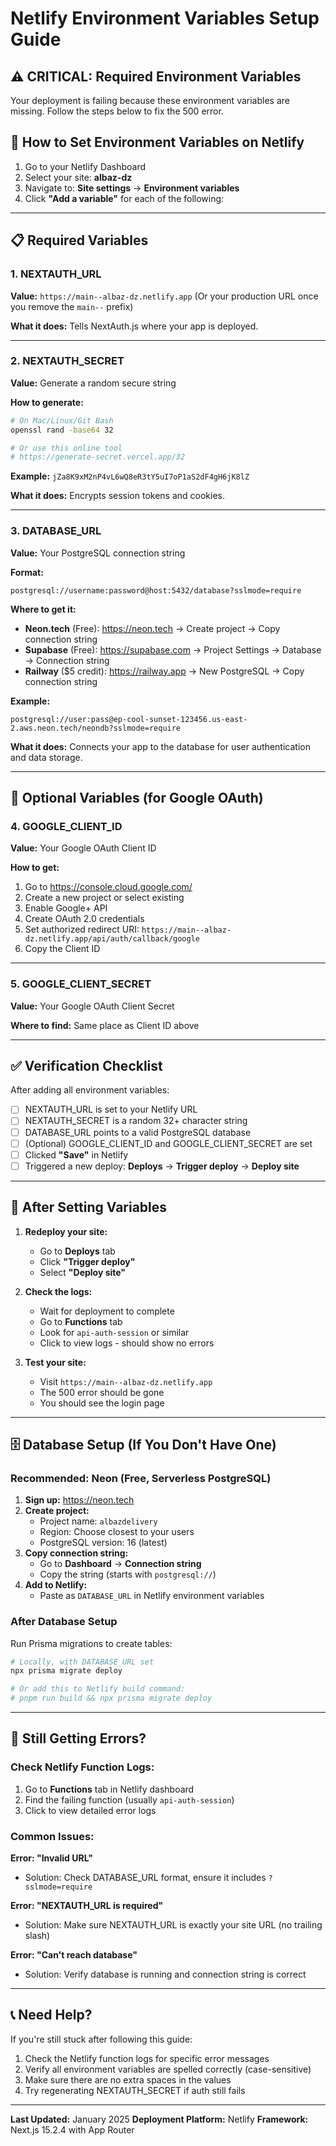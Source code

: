 # Netlify Environment Variables Setup Guide

## ⚠️ CRITICAL: Required Environment Variables

Your deployment is failing because these environment variables are missing. Follow the steps below to fix the 500 error.

## 🔧 How to Set Environment Variables on Netlify

1. Go to your Netlify Dashboard
2. Select your site: **albaz-dz**
3. Navigate to: **Site settings** → **Environment variables**
4. Click **"Add a variable"** for each of the following:

---

## 📋 Required Variables

### 1. NEXTAUTH_URL
**Value:** `https://main--albaz-dz.netlify.app`
(Or your production URL once you remove the `main--` prefix)

**What it does:** Tells NextAuth.js where your app is deployed.

---

### 2. NEXTAUTH_SECRET
**Value:** Generate a random secure string

**How to generate:**
```bash
# On Mac/Linux/Git Bash
openssl rand -base64 32

# Or use this online tool
# https://generate-secret.vercel.app/32
```

**Example:** `jZa8K9xM2nP4vL6wQ8eR3tY5uI7oP1aS2dF4gH6jK8lZ`

**What it does:** Encrypts session tokens and cookies.

---

### 3. DATABASE_URL
**Value:** Your PostgreSQL connection string

**Format:**
```
postgresql://username:password@host:5432/database?sslmode=require
```

**Where to get it:**
- **Neon.tech** (Free): https://neon.tech → Create project → Copy connection string
- **Supabase** (Free): https://supabase.com → Project Settings → Database → Connection string
- **Railway** ($5 credit): https://railway.app → New PostgreSQL → Copy connection string

**Example:**
```
postgresql://user:pass@ep-cool-sunset-123456.us-east-2.aws.neon.tech/neondb?sslmode=require
```

**What it does:** Connects your app to the database for user authentication and data storage.

---

## 🎯 Optional Variables (for Google OAuth)

### 4. GOOGLE_CLIENT_ID
**Value:** Your Google OAuth Client ID

**How to get:**
1. Go to https://console.cloud.google.com/
2. Create a new project or select existing
3. Enable Google+ API
4. Create OAuth 2.0 credentials
5. Set authorized redirect URI: `https://main--albaz-dz.netlify.app/api/auth/callback/google`
6. Copy the Client ID

---

### 5. GOOGLE_CLIENT_SECRET
**Value:** Your Google OAuth Client Secret

**Where to find:** Same place as Client ID above

---

## ✅ Verification Checklist

After adding all environment variables:

- [ ] NEXTAUTH_URL is set to your Netlify URL
- [ ] NEXTAUTH_SECRET is a random 32+ character string
- [ ] DATABASE_URL points to a valid PostgreSQL database
- [ ] (Optional) GOOGLE_CLIENT_ID and GOOGLE_CLIENT_SECRET are set
- [ ] Clicked **"Save"** in Netlify
- [ ] Triggered a new deploy: **Deploys** → **Trigger deploy** → **Deploy site**

---

## 🔄 After Setting Variables

1. **Redeploy your site:**
   - Go to **Deploys** tab
   - Click **"Trigger deploy"**
   - Select **"Deploy site"**

2. **Check the logs:**
   - Wait for deployment to complete
   - Go to **Functions** tab
   - Look for `api-auth-session` or similar
   - Click to view logs - should show no errors

3. **Test your site:**
   - Visit `https://main--albaz-dz.netlify.app`
   - The 500 error should be gone
   - You should see the login page

---

## 🗄️ Database Setup (If You Don't Have One)

### Recommended: Neon (Free, Serverless PostgreSQL)

1. **Sign up:** https://neon.tech
2. **Create project:**
   - Project name: `albazdelivery`
   - Region: Choose closest to your users
   - PostgreSQL version: 16 (latest)
3. **Copy connection string:**
   - Go to **Dashboard** → **Connection string**
   - Copy the string (starts with `postgresql://`)
4. **Add to Netlify:**
   - Paste as `DATABASE_URL` in Netlify environment variables

### After Database Setup

Run Prisma migrations to create tables:

```bash
# Locally, with DATABASE_URL set
npx prisma migrate deploy

# Or add this to Netlify build command:
# pnpm run build && npx prisma migrate deploy
```

---

## 🐛 Still Getting Errors?

### Check Netlify Function Logs:
1. Go to **Functions** tab in Netlify dashboard
2. Find the failing function (usually `api-auth-session`)
3. Click to view detailed error logs

### Common Issues:

**Error: "Invalid URL"**
- Solution: Check DATABASE_URL format, ensure it includes `?sslmode=require`

**Error: "NEXTAUTH_URL is required"**
- Solution: Make sure NEXTAUTH_URL is exactly your site URL (no trailing slash)

**Error: "Can't reach database"**
- Solution: Verify database is running and connection string is correct

---

## 📞 Need Help?

If you're still stuck after following this guide:
1. Check the Netlify function logs for specific error messages
2. Verify all environment variables are spelled correctly (case-sensitive)
3. Make sure there are no extra spaces in the values
4. Try regenerating NEXTAUTH_SECRET if auth still fails

---

**Last Updated:** January 2025
**Deployment Platform:** Netlify
**Framework:** Next.js 15.2.4 with App Router
